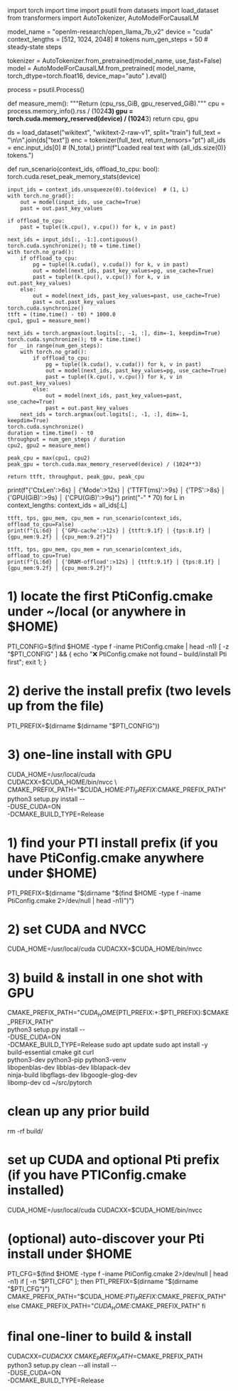 
import torch
import time
import psutil
from datasets import load_dataset
from transformers import AutoTokenizer, AutoModelForCausalLM

model_name     = "openlm-research/open_llama_7b_v2"
device         = "cuda"
context_lengths = [512, 1024, 2048]  # tokens
num_gen_steps  = 50   # steady‑state steps


tokenizer = AutoTokenizer.from_pretrained(model_name, use_fast=False)
model     = AutoModelForCausalLM.from_pretrained(
    model_name,
    torch_dtype=torch.float16,
    device_map="auto"
).eval()

process = psutil.Process()

def measure_mem():
    """Return (cpu_rss_GiB, gpu_reserved_GiB)."""
    cpu = process.memory_info().rss / (1024**3)
    gpu = torch.cuda.memory_reserved(device) / (1024**3)
    return cpu, gpu


ds = load_dataset("wikitext", "wikitext-2-raw-v1", split="train")
full_text = "\n\n".join(ds["text"])
enc = tokenizer(full_text, return_tensors="pt")
all_ids = enc.input_ids[0]  # (N_total,)
print(f"Loaded real text with {all_ids.size(0)} tokens.")

def run_scenario(context_ids, offload_to_cpu: bool):
    torch.cuda.reset_peak_memory_stats(device)

    input_ids = context_ids.unsqueeze(0).to(device)  # (1, L)
    with torch.no_grad():
        out = model(input_ids, use_cache=True)
        past = out.past_key_values

    if offload_to_cpu:
        past = tuple((k.cpu(), v.cpu()) for k, v in past)

    next_ids = input_ids[:, -1:].contiguous()
    torch.cuda.synchronize(); t0 = time.time()
    with torch.no_grad():
        if offload_to_cpu:
            pg = tuple((k.cuda(), v.cuda()) for k, v in past)
            out = model(next_ids, past_key_values=pg, use_cache=True)
            past = tuple((k.cpu(), v.cpu()) for k, v in out.past_key_values)
        else:
            out = model(next_ids, past_key_values=past, use_cache=True)
            past = out.past_key_values
    torch.cuda.synchronize()
    ttft = (time.time() - t0) * 1000.0
    cpu1, gpu1 = measure_mem()

    next_ids = torch.argmax(out.logits[:, -1, :], dim=-1, keepdim=True)
    torch.cuda.synchronize(); t0 = time.time()
    for _ in range(num_gen_steps):
        with torch.no_grad():
            if offload_to_cpu:
                pg = tuple((k.cuda(), v.cuda()) for k, v in past)
                out = model(next_ids, past_key_values=pg, use_cache=True)
                past = tuple((k.cpu(), v.cpu()) for k, v in out.past_key_values)
            else:
                out = model(next_ids, past_key_values=past, use_cache=True)
                past = out.past_key_values
        next_ids = torch.argmax(out.logits[:, -1, :], dim=-1, keepdim=True)
    torch.cuda.synchronize()
    duration = time.time() - t0
    throughput = num_gen_steps / duration
    cpu2, gpu2 = measure_mem()

    peak_cpu = max(cpu1, cpu2)
    peak_gpu = torch.cuda.max_memory_reserved(device) / (1024**3)

    return ttft, throughput, peak_gpu, peak_cpu

print(f"{'CtxLen':>6s} │ {'Mode':>12s} │ {'TTFT(ms)':>9s} │ {'TPS':>8s} │ {'GPU(GiB)':>9s} │ {'CPU(GiB)':>9s}")
print("-" * 70)
for L in context_lengths:
    context_ids = all_ids[:L]

    ttft, tps, gpu_mem, cpu_mem = run_scenario(context_ids, offload_to_cpu=False)
    print(f"{L:6d} │ {'GPU-cache':>12s} │ {ttft:9.1f} │ {tps:8.1f} │ {gpu_mem:9.2f} │ {cpu_mem:9.2f}")

    ttft, tps, gpu_mem, cpu_mem = run_scenario(context_ids, offload_to_cpu=True)
    print(f"{L:6d} │ {'DRAM-offload':>12s} │ {ttft:9.1f} │ {tps:8.1f} │ {gpu_mem:9.2f} │ {cpu_mem:9.2f}")





# 1) locate the first PtiConfig.cmake under ~/local (or anywhere in $HOME)
PTI_CONFIG=$(find $HOME -type f -iname PtiConfig.cmake | head -n1)
[ -z "$PTI_CONFIG" ] && { echo "❌ PtiConfig.cmake not found – build/install Pti first"; exit 1; }

# 2) derive the install prefix (two levels up from the file)
PTI_PREFIX=$(dirname $(dirname "$PTI_CONFIG"))

# 3) one-line install with GPU
CUDA_HOME=/usr/local/cuda \
CUDACXX=$CUDA_HOME/bin/nvcc \
CMAKE_PREFIX_PATH="$CUDA_HOME:$PTI_PREFIX:$CMAKE_PREFIX_PATH" \
python3 setup.py install -- \
  -DUSE_CUDA=ON \
  -DCMAKE_BUILD_TYPE=Release
# 1) find your PTI install prefix (if you have PtiConfig.cmake anywhere under $HOME)
PTI_PREFIX=$(dirname "$(dirname "$(find $HOME -type f -iname PtiConfig.cmake 2>/dev/null | head -n1)")")

# 2) set CUDA and NVCC
CUDA_HOME=/usr/local/cuda
CUDACXX=$CUDA_HOME/bin/nvcc

# 3) build & install in one shot with GPU
CMAKE_PREFIX_PATH="$CUDA_HOME${PTI_PREFIX:+:$PTI_PREFIX}:$CMAKE_PREFIX_PATH" \
python3 setup.py install -- \
  -DUSE_CUDA=ON \
  -DCMAKE_BUILD_TYPE=Release
sudo apt update
sudo apt install -y \
  build-essential cmake git curl \
  python3-dev python3-pip python3-venv \
  libopenblas-dev libblas-dev liblapack-dev \
  ninja-build libgflags-dev libgoogle-glog-dev \
  libomp-dev
cd ~/src/pytorch
# clean up any prior build
rm -rf build/

# set up CUDA and optional Pti prefix (if you have PTIConfig.cmake installed)
CUDA_HOME=/usr/local/cuda
CUDACXX=$CUDA_HOME/bin/nvcc

# (optional) auto-discover your Pti install under $HOME
PTI_CFG=$(find $HOME -type f -iname PtiConfig.cmake 2>/dev/null | head -n1)
if [ -n "$PTI_CFG" ]; then
  PTI_PREFIX=$(dirname "$(dirname "$PTI_CFG")")
  CMAKE_PREFIX_PATH="$CUDA_HOME:$PTI_PREFIX:$CMAKE_PREFIX_PATH"
else
  CMAKE_PREFIX_PATH="$CUDA_HOME:$CMAKE_PREFIX_PATH"
fi

# final one-liner to build & install
CUDACXX=$CUDACXX \
CMAKE_PREFIX_PATH=$CMAKE_PREFIX_PATH \
python3 setup.py clean --all install -- \
  -DUSE_CUDA=ON \
  -DCMAKE_BUILD_TYPE=Release

